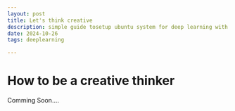 ```yaml
---
layout: post
title: Let's think creative
description: simple guide tosetup ubuntu system for deep learning with cuda.
date: 2024-10-26
tags: deeplearning

---
```

# How to be a creative thinker

Comming Soon....
